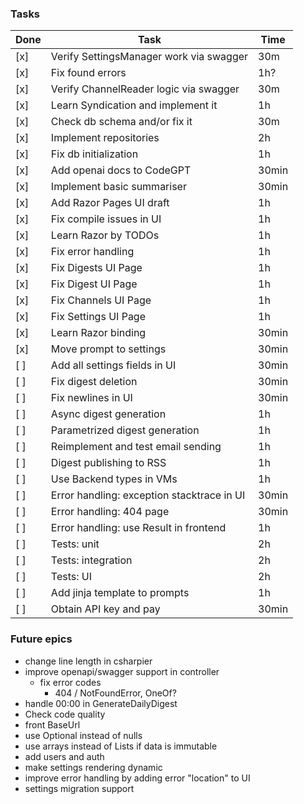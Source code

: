 ### Tasks

| Done | Task                                       | Time  |
|------|--------------------------------------------|-------|
| [x]  | Verify SettingsManager work via swagger    | 30m   |
| [x]  | Fix found errors                           | 1h?   |
| [x]  | Verify ChannelReader logic via swagger     | 30m   |
| [x]  | Learn Syndication and implement it         | 1h    |
| [x]  | Check db schema and/or fix it              | 30m   |
| [x]  | Implement repositories                     | 2h    |
| [x]  | Fix db initialization                      | 1h    |
| [x]  | Add openai docs to CodeGPT                 | 30min |
| [x]  | Implement basic summariser                 | 30min |
| [x]  | Add Razor Pages UI draft                   | 1h    |
| [x]  | Fix compile issues in UI                   | 1h    |
| [x]  | Learn Razor by TODOs                       | 1h    |
| [x]  | Fix error handling                         | 1h    |
| [x]  | Fix Digests UI Page                        | 1h    |
| [x]  | Fix Digest UI Page                         | 1h    |
| [x]  | Fix Channels UI Page                       | 1h    |
| [x]  | Fix Settings UI Page                       | 1h    |
| [x]  | Learn Razor binding                        | 30min |
| [x]  | Move prompt to settings                    | 30min |
| [ ]  | Add all settings fields in UI              | 30min |
| [ ]  | Fix digest deletion                        | 30min |
| [ ]  | Fix newlines in UI                         | 30min |
| [ ]  | Async digest generation                    | 1h    |
| [ ]  | Parametrized digest generation             | 1h    |
| [ ]  | Reimplement and test email sending         | 1h    |
| [ ]  | Digest publishing to RSS                   | 1h    |
| [ ]  | Use Backend types in VMs                   | 1h    |
| [ ]  | Error handling: exception stacktrace in UI | 30min |
| [ ]  | Error handling: 404 page                   | 30min |
| [ ]  | Error handling: use Result in frontend     | 1h    |
| [ ]  | Tests: unit                                | 2h    |
| [ ]  | Tests: integration                         | 2h    |
| [ ]  | Tests: UI                                  | 2h    |
| [ ]  | Add jinja template to prompts              | 1h    |
| [ ]  | Obtain API key and pay                     | 30min |

### Future epics

- change line length in csharpier
- improve openapi/swagger support in controller
    - fix error codes
        - 404 / NotFoundError, OneOf?
- handle 00:00 in GenerateDailyDigest
- Check code quality
- front BaseUrl
- use Optional instead of nulls
- use arrays instead of Lists if data is immutable
- add users and auth
- make settings rendering dynamic
- improve error handling by adding error "location" to UI
- settings migration support
